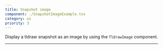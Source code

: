 ```yaml
---
title: Snapshot image
component: ./SnapshotImageExample.tsx
category: ui
priority: 3
---
```


Display a tldraw snapshot as an image by using the `TldrawImage` component.

---
